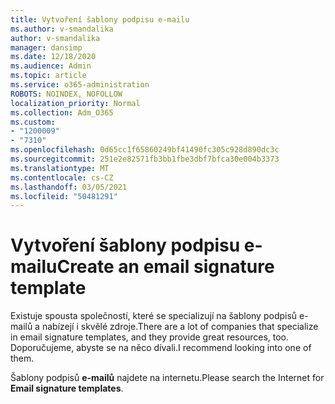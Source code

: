 ```yaml
---
title: Vytvoření šablony podpisu e-mailu
ms.author: v-smandalika
author: v-smandalika
manager: dansimp
ms.date: 12/18/2020
ms.audience: Admin
ms.topic: article
ms.service: o365-administration
ROBOTS: NOINDEX, NOFOLLOW
localization_priority: Normal
ms.collection: Adm_O365
ms.custom:
- "1200009"
- "7310"
ms.openlocfilehash: 0d65cc1f65860249bf41490fc305c928d890dc3c
ms.sourcegitcommit: 251e2e82571fb3bb1fbe3dbf7bfca30e004b3373
ms.translationtype: MT
ms.contentlocale: cs-CZ
ms.lasthandoff: 03/05/2021
ms.locfileid: "50481291"
---
```

# <a name="create-an-email-signature-template"></a><span data-ttu-id="34d57-102">Vytvoření šablony podpisu e-mailu</span><span class="sxs-lookup"><span data-stu-id="34d57-102">Create an email signature template</span></span>

<span data-ttu-id="34d57-103">Existuje spousta společností, které se specializují na šablony podpisů e-mailů a nabízejí i skvělé zdroje.</span><span class="sxs-lookup"><span data-stu-id="34d57-103">There are a lot of companies that specialize in email signature templates, and they provide great resources, too.</span></span> <span data-ttu-id="34d57-104">Doporučujeme, abyste se na něco dívali.</span><span class="sxs-lookup"><span data-stu-id="34d57-104">I recommend looking into one of them.</span></span>

<span data-ttu-id="34d57-105">Šablony podpisů **e-mailů** najdete na internetu.</span><span class="sxs-lookup"><span data-stu-id="34d57-105">Please search the Internet for **Email signature templates**.</span></span>